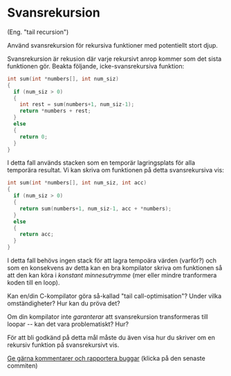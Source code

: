 # Svansrekursion 

(Eng. "tail recursion")

Använd svansrekursion för rekursiva funktioner med potentiellt stort djup. 

Svansrekursion är rekusion där varje rekursivt anrop kommer som
det sista funktionen gör. Beakta följande, icke-svansrekursiva funktion:

```c
int sum(int *numbers[], int num_siz)
{
  if (num_siz > 0)
  {
    int rest = sum(numbers+1, num_siz-1);
    return *numbers + rest;
  }
  else
  {
    return 0;
  }
}
```

I detta fall används stacken som en temporär lagringsplats för
alla temporära resultat. Vi kan skriva om funktionen på detta
svansrekursiva vis:

```c
int sum(int *numbers[], int num_siz, int acc)
{
  if (num_siz > 0)
  {
    return sum(numbers+1, num_siz-1, acc + *numbers);
  }
  else
  {
    return acc;
  }
}
```

I detta fall behövs ingen stack för att lagra tempoära värden
(varför?) och som en konsekvens av detta kan en bra kompilator
skriva om funktionen så att den kan köra i _konstant
minnesutrymme_ (mer eller mindre tranformera koden till en loop). 

Kan en/din C-kompilator göra så-kallad "tail call-optimisation"?
Under vilka omständigheter? Hur kan du pröva det? 

Om din kompilator inte _garanterar_ att svansrekursion
transformeras till loopar -- kan det vara problematiskt? Hur? 

För att bli godkänd på detta mål måste du även visa hur du skriver
om en rekursiv funktion på svansrekursivt vis.


[Ge gärna kommentarer och rapportera buggar](https://github.com/IOOPM-UU/achievements/commits/master/F14.md) (klicka på den senaste commiten)
